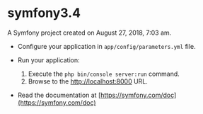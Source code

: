 symfony3.4
==========

A Symfony project created on August 27, 2018, 7:03 am.

* Configure your application in `app/config/parameters.yml` file.
* Run your application:
    1. Execute the `php bin/console server:run` command.
    2. Browse to the [http://localhost:8000](http://localhost:8000) URL.
    
* Read the documentation at [https://symfony.com/doc](https://symfony.com/doc)